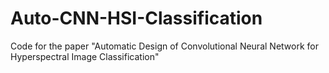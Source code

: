 # Auto-CNN-HSI-Classification
Code for the paper "Automatic Design of Convolutional Neural Network for Hyperspectral Image Classification"
